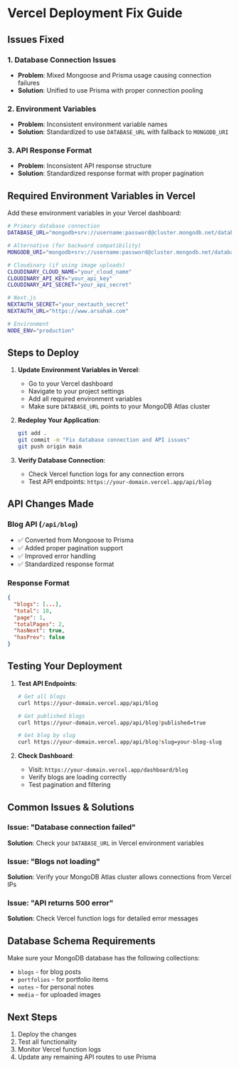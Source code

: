 # Vercel Deployment Fix Guide

## Issues Fixed

### 1. Database Connection Issues

- **Problem**: Mixed Mongoose and Prisma usage causing connection failures
- **Solution**: Unified to use Prisma with proper connection pooling

### 2. Environment Variables

- **Problem**: Inconsistent environment variable names
- **Solution**: Standardized to use `DATABASE_URL` with fallback to `MONGODB_URI`

### 3. API Response Format

- **Problem**: Inconsistent API response structure
- **Solution**: Standardized response format with proper pagination

## Required Environment Variables in Vercel

Add these environment variables in your Vercel dashboard:

```bash
# Primary database connection
DATABASE_URL="mongodb+srv://username:password@cluster.mongodb.net/database_name?retryWrites=true&w=majority"

# Alternative (for backward compatibility)
MONGODB_URI="mongodb+srv://username:password@cluster.mongodb.net/database_name?retryWrites=true&w=majority"

# Cloudinary (if using image uploads)
CLOUDINARY_CLOUD_NAME="your_cloud_name"
CLOUDINARY_API_KEY="your_api_key"
CLOUDINARY_API_SECRET="your_api_secret"

# Next.js
NEXTAUTH_SECRET="your_nextauth_secret"
NEXTAUTH_URL="https://www.arsahak.com"

# Environment
NODE_ENV="production"
```

## Steps to Deploy

1. **Update Environment Variables in Vercel**:

   - Go to your Vercel dashboard
   - Navigate to your project settings
   - Add all required environment variables
   - Make sure `DATABASE_URL` points to your MongoDB Atlas cluster

2. **Redeploy Your Application**:

   ```bash
   git add .
   git commit -m "Fix database connection and API issues"
   git push origin main
   ```

3. **Verify Database Connection**:
   - Check Vercel function logs for any connection errors
   - Test API endpoints: `https://your-domain.vercel.app/api/blog`

## API Changes Made

### Blog API (`/api/blog`)

- ✅ Converted from Mongoose to Prisma
- ✅ Added proper pagination support
- ✅ Improved error handling
- ✅ Standardized response format

### Response Format

```json
{
  "blogs": [...],
  "total": 10,
  "page": 1,
  "totalPages": 2,
  "hasNext": true,
  "hasPrev": false
}
```

## Testing Your Deployment

1. **Test API Endpoints**:

   ```bash
   # Get all blogs
   curl https://your-domain.vercel.app/api/blog

   # Get published blogs
   curl https://your-domain.vercel.app/api/blog?published=true

   # Get blog by slug
   curl https://your-domain.vercel.app/api/blog?slug=your-blog-slug
   ```

2. **Check Dashboard**:
   - Visit: `https://your-domain.vercel.app/dashboard/blog`
   - Verify blogs are loading correctly
   - Test pagination and filtering

## Common Issues & Solutions

### Issue: "Database connection failed"

**Solution**: Check your `DATABASE_URL` in Vercel environment variables

### Issue: "Blogs not loading"

**Solution**: Verify your MongoDB Atlas cluster allows connections from Vercel IPs

### Issue: "API returns 500 error"

**Solution**: Check Vercel function logs for detailed error messages

## Database Schema Requirements

Make sure your MongoDB database has the following collections:

- `blogs` - for blog posts
- `portfolios` - for portfolio items
- `notes` - for personal notes
- `media` - for uploaded images

## Next Steps

1. Deploy the changes
2. Test all functionality
3. Monitor Vercel function logs
4. Update any remaining API routes to use Prisma
